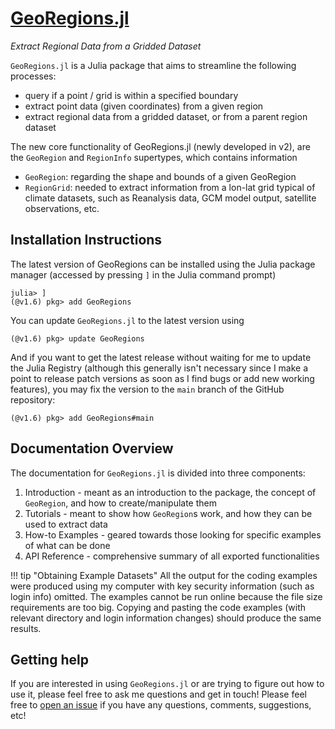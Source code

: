 # [GeoRegions.jl](https://github.com/JuliaClimate/GeoRegions.jl)
*Extract Regional Data from a Gridded Dataset*

`GeoRegions.jl` is a Julia package that aims to streamline the following processes:
* query if a point / grid is within a specified boundary
* extract point data (given coordinates) from a given region
* extract regional data from a gridded dataset, or from a parent region dataset

The new core functionality of GeoRegions.jl (newly developed in v2), are the `GeoRegion` and `RegionInfo` supertypes, which contains information
* `GeoRegion`: regarding the shape and bounds of a given GeoRegion
* `RegionGrid`: needed to extract information from a lon-lat grid typical of climate datasets, such as Reanalysis data, GCM model output, satellite observations, etc.

## Installation Instructions

The latest version of GeoRegions can be installed using the Julia package manager (accessed by pressing `]` in the Julia command prompt)
```
julia> ]
(@v1.6) pkg> add GeoRegions
```

You can update `GeoRegions.jl` to the latest version using
```
(@v1.6) pkg> update GeoRegions
```

And if you want to get the latest release without waiting for me to update the Julia Registry (although this generally isn't necessary since I make a point to release patch versions as soon as I find bugs or add new working features), you may fix the version to the `main` branch of the GitHub repository:
```
(@v1.6) pkg> add GeoRegions#main
```

## Documentation Overview

The documentation for `GeoRegions.jl` is divided into three components:
1. Introduction - meant as an introduction to the package, the concept of `GeoRegion`, and how to create/manipulate them
2. Tutorials - meant to show how `GeoRegion`s work, and how they can be used to extract data 
3. How-to Examples - geared towards those looking for specific examples of what can be done
4. API Reference - comprehensive summary of all exported functionalities

!!! tip "Obtaining Example Datasets"
    All the output for the coding examples were produced using my computer with key security information (such as login info) omitted.  The examples cannot be run online because the file size requirements are too big.  Copying and pasting the code examples (with relevant directory and login information changes) should produce the same results.

## Getting help
If you are interested in using `GeoRegions.jl` or are trying to figure out how to use it, please feel free to ask me questions and get in touch!  Please feel free to [open an issue](https://github.com/JuliaClimate/GeoRegions.jl/issues/new) if you have any questions, comments, suggestions, etc!

